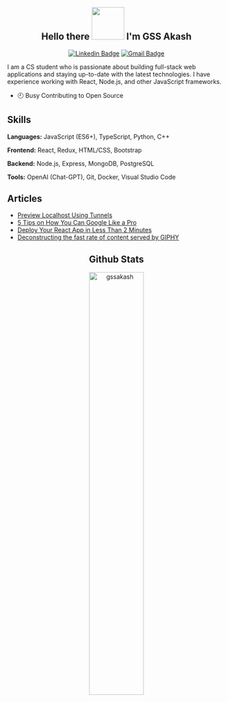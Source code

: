 <div align="center">

## Hello there <img src="https://i.gifer.com/origin/c1/c188f43bb256061a4f624592528e09ea_w200.webp" width="75px" > I'm GSS Akash

[![Linkedin Badge](https://img.shields.io/badge/-gssakash-blue?style=flat-square&logo=Linkedin&logoColor=white&link=https://www.linkedin.com/in/gssakash/)](https://www.linkedin.com/in/gssakash/) [![Gmail Badge](https://img.shields.io/badge/-gssakash@gmail.com-c14438?style=flat-square&logo=Gmail&logoColor=white&link=mailto:gssakash@gmail.com)](mailto:gssakash@gmail.com)

</div>

<div align="left">

I am a CS student who is passionate about building full-stack web applications and staying up-to-date with the latest technologies. I have experience working with React, Node.js, and other JavaScript frameworks.

</div>

- 🕘 Busy Contributing to Open Source

## Skills

**Languages:** JavaScript (ES6+), TypeScript, Python, C++

**Frontend:** React, Redux, HTML/CSS, Bootstrap  

**Backend:** Node.js, Express, MongoDB, PostgreSQL

**Tools:** OpenAI (Chat-GPT), Git, Docker, Visual Studio Code

## Articles  

- [Preview Localhost Using Tunnels](https://gssakash.hashnode.dev/preview-localhost-using-tunnels)
- [5 Tips on How You Can Google Like a Pro](https://gssakash.hashnode.dev/5-tips-on-how-you-can-google-like-a-pro) 
- [Deploy Your React App in Less Than 2 Minutes](https://gssakash.hashnode.dev/deploy-your-react-app-in-less-than-2-minutes)
- [Deconstructing the fast rate of content served by GIPHY](https://gssakash.hashnode.dev/deconstructing-the-fast-rate-of-content-served-by-giphy)

<div align="center">

## Github Stats  

<img src="https://github-readme-stats.vercel.app/api?username=gssakash&theme=radical&show_icons=true" alt="gssakash" width="50%"/>

</div>
